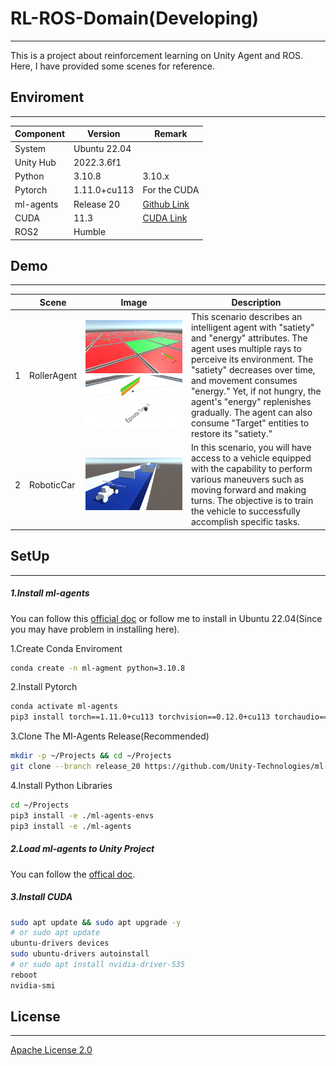 # RL-ROS-Domain(Developing)

---

This is a project about reinforcement learning on Unity Agent and ROS. Here, I have provided some scenes for reference.

## Enviroment

---

| Component | Version      | Remark                                                              |
| --------- | ------------ | ------------------------------------------------------------------- |
| System    | Ubuntu 22.04 |                                                                     |
| Unity Hub | 2022.3.6f1   |                                                                     |
| Python    | 3.10.8       | 3.10.x                                                              |
| Pytorch   | 1.11.0+cu113 | For the CUDA                                                        |
| ml-agents | Release 20   | [Github Link](https://github.com/Unity-Technologies/ml-agents)         |
| CUDA      | 11.3         | [CUDA Link](https://developer.nvidia.com/cuda-11.3.0-download-archive) |
| ROS2      | Humble       |                                                                     |

## Demo

---

|   | Scene       | Image                                                     | Description                                                                                                                                                                                                                                                                                                                                              |
| - | ----------- | --------------------------------------------------------- | -------------------------------------------------------------------------------------------------------------------------------------------------------------------------------------------------------------------------------------------------------------------------------------------------------------------------------------------------------- |
| 1 | RollerAgent | ![替代文本](./Images/m1-1.png) ![替代文本](./Images/m1-2.png) | This scenario describes an intelligent agent with "satiety" and "energy" attributes. The agent uses multiple rays to perceive its environment. The "satiety" decreases over time, and movement consumes "energy." Yet, if not hungry, the agent's "energy" replenishes gradually. The agent can also consume "Target" entities to restore its "satiety." |
| 2 | RoboticCar  | ![替代文本](./Images/m2-1.png)                              | In this scenario, you will have access to a vehicle equipped with the capability to perform various maneuvers such as moving forward and making turns. The objective is to train the vehicle to successfully accomplish specific tasks.                                                                                                                  |

## SetUp

---

##### 1.Install ml-agents

You can follow this [official doc](https://github.com/Unity-Technologies/ml-agents/blob/develop/docs/Installation.md) or follow me to install in Ubuntu 22.04(Since you may have problem in installing here).

1.Create Conda Enviroment

```bash
conda create -n ml-agment python=3.10.8
```

2.Install Pytorch

```bash
conda activate ml-agents
pip3 install torch==1.11.0+cu113 torchvision==0.12.0+cu113 torchaudio==0.11.0 --extra-index-url https://download.pytorch.org/whl/cu113
```

3.Clone The Ml-Agents Release(Recommended)

```bash
mkdir -p ~/Projects && cd ~/Projects
git clone --branch release_20 https://github.com/Unity-Technologies/ml-agents.git
```

4.Install Python Libraries

```bash
cd ~/Projects
pip3 install -e ./ml-agents-envs
pip3 install -e ./ml-agents
```

##### 2.Load ml-agents to  Unity Project
You can follow the [offical doc](https://github.com/Unity-Technologies/ml-agents/blob/develop/docs/Getting-Started.md).

##### 3.Install CUDA
```bash
sudo apt update && sudo apt upgrade -y
# or sudo apt update
ubuntu-drivers devices
sudo ubuntu-drivers autoinstall
# or sudo apt install nvidia-driver-535
reboot
nvidia-smi
```

## License

---

[Apache License 2.0](./LICENSE)
